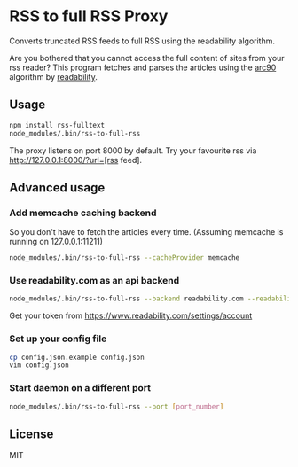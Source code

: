 RSS to full RSS Proxy
===============

Converts truncated RSS feeds to full RSS using the readability algorithm.

Are you bothered that you cannot access the full content of sites from your rss reader?
This program fetches and parses the articles using the <a href="https://code.google.com/p/arc90labs-readability/">arc90</a> algorithm by <a href="https://www.readability.com/">readability</a>.

Usage
-----
```sh
npm install rss-fulltext
node_modules/.bin/rss-to-full-rss
```

The proxy listens on port 8000 by default.
Try your favourite rss via http://127.0.0.1:8000/?url=[rss feed].

Advanced usage
--------------
### Add memcache caching backend
So you don't have to fetch the articles every time. (Assuming memcache is running on 127.0.0.1:11211)
```sh
node_modules/.bin/rss-to-full-rss --cacheProvider memcache
```

### Use readability.com as an api backend
```sh
node_modules/.bin/rss-to-full-rss --backend readability.com --readability.com:token [token]
```
Get your token from https://www.readability.com/settings/account

### Set up your config file
```sh
cp config.json.example config.json
vim config.json
```

### Start daemon on a different port
```sh
node_modules/.bin/rss-to-full-rss --port [port_number]
```

License
-------
MIT
